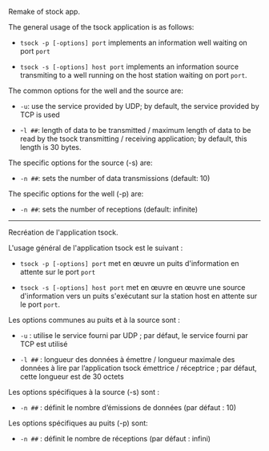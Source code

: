 Remake of stock app.

The general usage of the tsock application is as follows:

- `tsock -p [-options] port` implements an information well waiting on port `port`
    
- `tsock -s [-options] host port` implements an information source transmiting to a well running on the host station waiting on port `port`.
    
The common options for the well and the source are:

- `-u`: use the service provided by UDP; by default, the service provided by TCP is used 
    
- -`l ##`: length of data to be transmitted / maximum length of data to be read by the tsock transmitting / receiving application; by default, this length is 30 bytes. 

The specific options for the source (-s) are: 
 
- `-n ##`: sets the number of data transmissions (default: 10) 

The specific options for the well (-p) are: 

 - `-n ##`: sets the number of receptions (default: infinite)
--- 
Recréation de l'application tsock.

L'usage général de l'application tsock est le suivant :

-   `tsock -p [-options] port` met en œuvre un puits d'information en attente sur le port `port` 
    
-   `tsock -s [-options] host port` met en œuvre en œuvre une source d'information vers un puits s'exécutant sur la station host en attente sur le port `port`.
    
Les options communes au puits et à la source sont :

-   `-u` : utilise le service fourni par UDP ; par défaut, le service fourni par TCP est utilisé
    
-   `-l ##` : longueur des données à émettre / longueur maximale des données à lire par l’application tsock émettrice / réceptrice ; par défaut, cette longueur est de 30 octets
  

Les options spécifiques à la source (-s) sont :

-   `-n ##` : définit le nombre d’émissions de données (par défaut : 10)
    
Les options spécifiques au puits (-p) sont:

-   `-n ##` : définit le nombre de réceptions (par défaut : infini)
